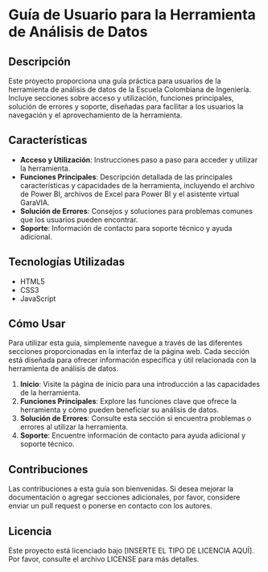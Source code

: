# Guía de Usuario para la Herramienta de Análisis de Datos

## Descripción
Este proyecto proporciona una guía práctica para usuarios de la herramienta de análisis de datos de la Escuela Colombiana de Ingeniería. Incluye secciones sobre acceso y utilización, funciones principales, solución de errores y soporte, diseñadas para facilitar a los usuarios la navegación y el aprovechamiento de la herramienta.

## Características
- **Acceso y Utilización**: Instrucciones paso a paso para acceder y utilizar la herramienta.
- **Funciones Principales**: Descripción detallada de las principales características y capacidades de la herramienta, incluyendo el archivo de Power BI, archivos de Excel para Power BI y el asistente virtual GaraVIA.
- **Solución de Errores**: Consejos y soluciones para problemas comunes que los usuarios pueden encontrar.
- **Soporte**: Información de contacto para soporte técnico y ayuda adicional.

## Tecnologías Utilizadas
- HTML5
- CSS3
- JavaScript

## Cómo Usar
Para utilizar esta guía, simplemente navegue a través de las diferentes secciones proporcionadas en la interfaz de la página web. Cada sección está diseñada para ofrecer información específica y útil relacionada con la herramienta de análisis de datos.

1. **Inicio**: Visite la página de inicio para una introducción a las capacidades de la herramienta.
2. **Funciones Principales**: Explore las funciones clave que ofrece la herramienta y cómo pueden beneficiar su análisis de datos.
3. **Solución de Errores**: Consulte esta sección si encuentra problemas o errores al utilizar la herramienta.
4. **Soporte**: Encuentre información de contacto para ayuda adicional y soporte técnico.

## Contribuciones
Las contribuciones a esta guía son bienvenidas. Si desea mejorar la documentación o agregar secciones adicionales, por favor, considere enviar un pull request o ponerse en contacto con los autores.

## Licencia
Este proyecto está licenciado bajo [INSERTE EL TIPO DE LICENCIA AQUÍ]. Por favor, consulte el archivo LICENSE para más detalles.


